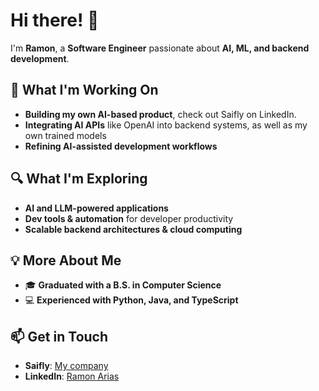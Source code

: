 # **Hi there!** 👋  

I'm **Ramon**, a **Software Engineer** passionate about **AI, ML, and backend development**. 

## 🚀 **What I'm Working On**  
- **Building my own AI-based product**, check out Saifly on LinkedIn.  
- **Integrating AI APIs** like OpenAI into backend systems, as well as my own trained models  
- **Refining AI-assisted development workflows**  

## 🔍 **What I'm Exploring**  
- **AI and LLM-powered applications**  
- **Dev tools & automation** for developer productivity  
- **Scalable backend architectures & cloud computing**  

## 💡 **More About Me**  
- 🎓 **Graduated with a B.S. in Computer Science**  
- 💻 **Experienced with Python, Java, and TypeScript**  

## 📫 **Get in Touch**  
- **Saifly**: [My company](https://www.linkedin.com/company/saifly/)  
- **LinkedIn**: [Ramon Arias](https://www.linkedin.com/in/arias-ramon/)  
